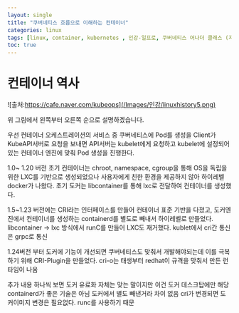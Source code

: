 ```yaml
---
layout: single
title: "쿠버네티스 흐름으로 이해하는 컨테이너"
categories: linux
tags: [linux, container, kubernetes , 인강-일프로, 쿠버네티스 어나더 클래스 (지상편) - Sprint 1 2  ]
toc: true
---
```


# 컨테이너  역사
 
![출처:https://cafe.naver.com/kubeops](/Images/인강/linuxhistory5.png)

위 그림에서 왼쪽부터 오른쪽 순으로 설명하겠습니다.

우선 컨테이너 오케스트레이션의 서비스 중 쿠버네티스에 Pod를 생성을 Client가 KubeAPI서버로 요청을 보내면 API서버는 kubelet에게  요청하고 kubelet에 설정되어 있는 컨테이너 엔진에 맞춰 Pod 생성을 진행한다.

1.0~ 1.20 버전 초기 컨테이너는  chroot, namespace, cgroup을  통해 OS을 독립을 위한  LXC를 기반으로 생성되었으나 사용자에게 친한 환경을 제공하지 않아 하이레벨 docker가 나왔다. 
초기 도커는 libcontainer를 통해 lxc로 전달하여 컨테이너를 생성했다.

1.5~1.23 버전에는 CRI라는 인터페이스를 만들어 컨테이너 표준 기반을 다졌고, 도커엔진에서 컨테이너를 생성하는 containerd를 별도로 빼내서 하이레벨로 만들었다.
libcontainer -> lxc 방식에서  runC를 만들어 LXC도 재거했다.
kublet에서 cri간 통신은 grpc로 통신

1.24버전 부터 도커에 기능이 개선되면 쿠버네티스도 맞춰서 개발해야되는데 이를 극복하기 위해  CRI-Plugin을 만들었다. cri-o는 태생부터 redhat이 규격을 맞춰서 만든 런타임이 나옴


추가 내용
하나씩 보면 도커 유료화 자체는 맞는 말이지만 이건 도커 데스크탑에만 해당
containerd가 좋은 기술은 아님 도커에서 별도 빼낸거라 차이 없음
cri가 변경되면 도커이미지 변경은 필요없다. runc를 사용하기 때문